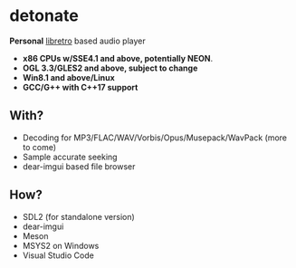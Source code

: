 # detonate

**Personal** [libretro](https://www.libretro.com) based audio player

* **x86 CPUs w/SSE4.1 and above, potentially NEON**.
* **OGL 3.3/GLES2 and above, subject to change**
* **Win8.1 and above/Linux**
* **GCC/G++ with C++17 support**

## With?

* Decoding for MP3/FLAC/WAV/Vorbis/Opus/Musepack/WavPack (more to come)
* Sample accurate seeking
* dear-imgui based file browser

## How?

* SDL2 (for standalone version)
* dear-imgui
* Meson
* MSYS2 on Windows
* Visual Studio Code
